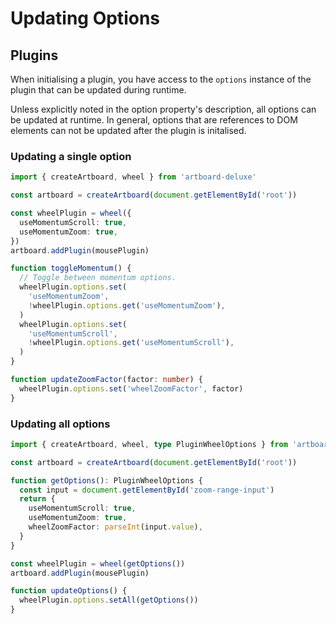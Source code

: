 # Updating Options

## Plugins

When initialising a plugin, you have access to the `options` instance of the
plugin that can be updated during runtime.

Unless explicitly noted in the option property's description, all options can be
updated at runtime. In general, options that are references to DOM elements can
not be updated after the plugin is initalised.

### Updating a single option

```typescript
import { createArtboard, wheel } from 'artboard-deluxe'

const artboard = createArtboard(document.getElementById('root'))

const wheelPlugin = wheel({
  useMomentumScroll: true,
  useMomentumZoom: true,
})
artboard.addPlugin(mousePlugin)

function toggleMomentum() {
  // Toggle between momentum options.
  wheelPlugin.options.set(
    'useMomentumZoom',
    !wheelPlugin.options.get('useMomentumZoom'),
  )
  wheelPlugin.options.set(
    'useMomentumScroll',
    !wheelPlugin.options.get('useMomentumScroll'),
  )
}

function updateZoomFactor(factor: number) {
  wheelPlugin.options.set('wheelZoomFactor', factor)
}
```

### Updating all options

```typescript
import { createArtboard, wheel, type PluginWheelOptions } from 'artboard-deluxe'

const artboard = createArtboard(document.getElementById('root'))

function getOptions(): PluginWheelOptions {
  const input = document.getElementById('zoom-range-input')
  return {
    useMomentumScroll: true,
    useMomentumZoom: true,
    wheelZoomFactor: parseInt(input.value),
  }
}

const wheelPlugin = wheel(getOptions())
artboard.addPlugin(mousePlugin)

function updateOptions() {
  wheelPlugin.options.setAll(getOptions())
}
```
